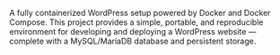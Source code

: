 A fully containerized WordPress setup powered by Docker and Docker Compose.
This project provides a simple, portable, and reproducible environment for developing and deploying a WordPress website — complete with a MySQL/MariaDB database and persistent storage.
